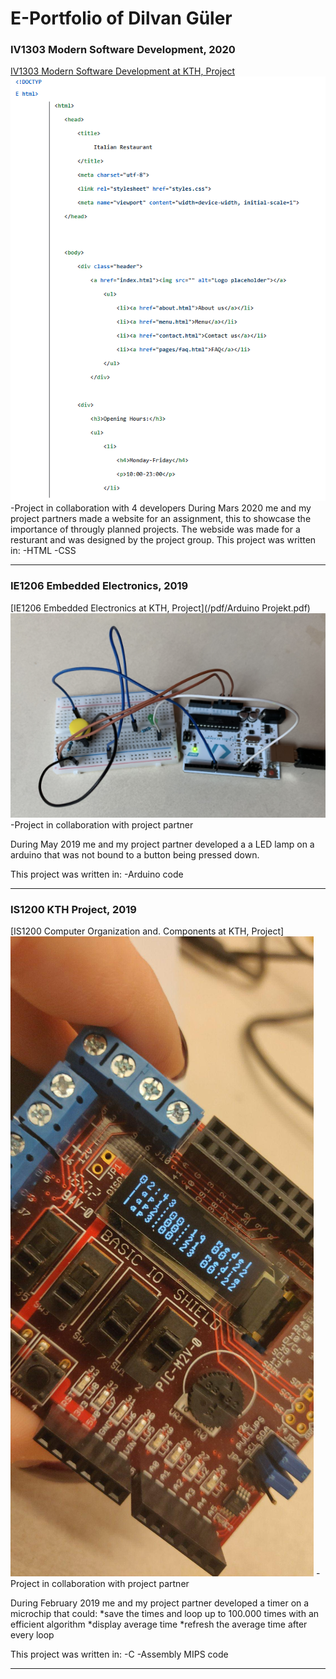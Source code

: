 # E-Portfolio of Dilvan Güler

### IV1303 Modern Software Development, 2020

[IV1303 Modern Software Development at KTH, Project](pdf/Assignment_MADMM.pdf)
<img src="images/italian restaurant.PNG"/>
-Project in collaboration with 4 developers
During Mars 2020 me and my project partners made a website for an assignment,
this to showcase the importance of througly planned projects.
The webside was made for a resturant and was designed by the project group.
This project was written in:
-HTML
-CSS

---
### IE1206 Embedded Electronics, 2019

[IE1206 Embedded Electronics at KTH, Project](/pdf/Arduino Projekt.pdf)
<img src="images/inbyggd.PNG"/>
-Project in collaboration with project partner

During May 2019 me and my project partner developed a a LED lamp on
a arduino that was not bound to a button being pressed down.

This project was written in:
-Arduino code
    
---

### IS1200 KTH Project, 2019

[IS1200 Computer Organization and. Components at KTH, Project]
<img src="images/91419981_536782770375282_1497014518922870784_n.jpg"/>
-Project in collaboration with project partner

During February 2019 me and my project partner developed a timer on
a microchip that could:
*save the times and loop up to 100.000 times with an efficient algorithm
*display average time
*refresh the average time after every loop

This project was written in:
-C
-Assembly MIPS code
    
---


